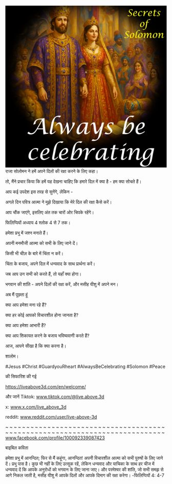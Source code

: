 ![Video cover image](../cover.jpg)
राजा सोलोमन ने हमें अपने दिलों की रक्षा करने के लिए कहा।

तो, मैंने प्रचार किया कि हमें यह देखना चाहिए कि हमारे दिल में क्या है - हम क्या सोचते हैं।

आप कई उपदेश इस तरह से सुनेंगे, लेकिन -

अगले दिन पवित्र आत्मा ने मुझे दिखाया कि मेरे दिल की रक्षा कैसे करें।

आप चौंक जाएंगे, इसलिए अंत तक चारों ओर चिपके रहेंगे।

फिलिप्पियों अध्याय 4 श्लोक 4 से 7 तक।

हमेशा प्रभु में जश्न मनाते हैं।

अपनी मनमौजी आत्मा को सभी के लिए जाने दें।

किसी भी चीज़ के बारे में चिंता न करें।

चिंता के बजाय, अपने दिल में धन्यवाद के साथ प्रार्थना करें।

जब आप उन सभी को करते हैं, तो यहाँ क्या होगा।

भगवान की शांति - अपने दिलों की रक्षा करें, और मसीह यीशु में अपने मन।

अब मैं पूछता हूं

क्या आप हमेशा मना रहे हैं?

क्या हर कोई आपको विचारशील होना जानता है?

क्या आप हमेशा आभारी हैं?

क्या आप शिकायत करने के बजाय भविष्यवाणी करते हैं?

आज, आपने सीखा है कि क्या करना है।

शालोम।


#Jesus #Christ #GuardyouRheart #AlwaysBeCelebrating #Solomon #Peace



की सिफारिश की गई

https://liveabove3d.com/en/welcome/


और जानें Tiktok: www.tiktok.com/@live.above.3d

x: www.x.com/live_above_3d

reddit: www.reddit.com/user/live-above-3d

~ ~ ~ ~ ~ ~ ~ ~ ~ ~ ~ ~ ~ ~ ~ ~ ~ ~ ~ ~ ~ ~ ~ ~ ~ ~ ~ ~ ~ ~ ~ ~ ~ ~ ~ ~ ~ ~ ~ ~ ~ ~ ~ ~ ~ ~ ~ ~ ~ ~ ~ ~ ~ ~ ~ ~ ~ ~ ~ ~ ~ ~ ~ ~ ~ ~ ~ ~ ~ ~ ~ ~ ~ ~ ~ ~ www.facebook.com/profile/100092339087423

बाइबिल कविता

हमेशा प्रभु में आनन्दित; फिर से मैं कहूंगा, आनन्दित! अपनी विचारशील आत्मा को सभी पुरुषों के लिए जाने दें। प्रभु पास है। कुछ भी नहीं के लिए उत्सुक रहें, लेकिन धन्यवाद और याचिका के साथ हर चीज में धन्यवाद दें कि आपके अनुरोधों को भगवान के लिए जाना जाए। और परमेश्वर की शांति, जो सभी समझ से आगे निकल जाती है, मसीह यीशु में आपके दिलों और आपके दिमाग की रक्षा करेगा। -फिलिप्पियों 4: 4-7




